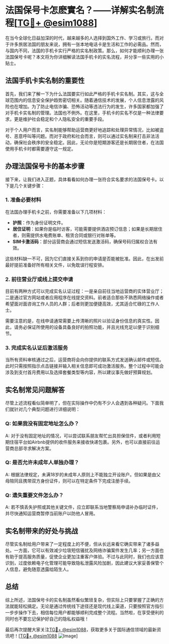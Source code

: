 # 法国保号卡怎麽實名？——详解实名制流程[[TG💪+ @esim1088](https://t.me/s/esim1088)]

在当今全球化日益加深的时代，越来越多的人选择到国外工作、学习或旅行。而对于许多旅居法国的朋友来说，拥有一张本地电话卡是生活和工作的必需品。然而，与国内不同，法国的手机卡实行严格的实名制政策。那么，如何才能顺利办理一张法国保号卡呢？本文将为你详细解读法国手机卡的实名流程，并分享一些实用的小贴士。

## 法国手机卡实名制的重要性

首先，我们来了解一下为什么法国要实行如此严格的手机卡实名制。其实，这与全球范围内的信息安全保护趋势密切相关。随着通信技术的发展，个人信息泄露的风险也在增加。为了防止电信诈骗、恐怖活动等违法行为的发生，许多国家都加强了对手机卡实名制的管理。法国也不例外。在这里，手机卡的实名不仅是一种法律要求，更是维护社会稳定和个人隐私安全的重要手段。

对于个人用户而言，实名制能够帮助运营商更好地追踪和处理异常情况，比如被盗号、恶意呼叫等问题。而对于政府和社会而言，则可以通过实名制来打击非法活动，确保社会秩序的安全稳定。因此，无论你是短期游客还是长期居住者，在法国使用手机卡时都需要遵守这一规定。

## 办理法国保号卡的基本步骤

接下来，让我们进入正题，具体看看如何办理一张符合实名要求的法国保号卡。以下是几个关键步骤：

### 1. 准备必要材料

在法国办理手机卡之前，你需要准备以下几项材料：

- **护照**：作为身份证明文件。
- **居住证明**：如果你是临时访客，可能需要提供酒店预订信息；如果是长期居住者，则需提供水电费账单、租赁合同或银行对账单等。
- **SIM卡激活码**：部分运营商会通过短信发送激活码，确保号码归属权合法有效。

这些材料缺一不可，因为它们直接关系到你的申请是否能被批准。因此，在出发前最好提前准备好所有相关文件，以免耽误行程安排。

### 2. 前往营业厅或线上提交申请

目前有两种方式可以完成实名认证过程：一是亲自前往当地运营商的实体营业厅；二是通过官方网站或者应用程序在线提交资料。前者适合那些不熟悉网络操作或者希望面对面咨询工作人员的人群；后者则更加便捷高效，尤其适合忙碌的工作人士。

需要注意的是，在线申请通常需要上传清晰的照片以验证身份信息的真实性。因此，请务必保证所使用的设备具备良好的拍照功能，并且光线充足以便于识别细节。

### 3. 完成实名认证后激活服务

当所有资料审核通过之后，运营商将会向你提供的联系方式发送确认邮件或短信。此时只需按照指示点击链接并输入相关信息即可成功激活服务。整个过程中可能会涉及到支付首月费用以及选择套餐类型等内容，所以建议事先做好预算规划。

## 实名制常见问题解答

尽管上述流程看似简单明了，但在实际操作中仍有不少人会遇到各种疑问。下面我们就针对几个典型问题进行详细说明：

### Q: 如果我没有固定地址怎么办？

A: 对于没有固定地址的情况，可以尝试联系朋友帮忙出具担保信件，或者利用短期住宿平台如Airbnb提供的收件服务来接收快递包裹。另外，也可以直接前往运营商总部寻求解决方案。

### Q: 是否允许未成年人单独办理？

A: 根据法律规定，未满18岁的未成年人原则上不能独立开设账户。但如果是由父母陪同且携带双方身份证件，则可以在特定条件下完成注册手续。

### Q: 遗失重要文件怎么办？

A: 若不慎丢失护照或其他关键文件，应立即联系当地警察局申请补办临时证件，并尽快通知运营商暂停当前账户以防他人冒用。

## 实名制带来的好处与挑战

尽管实名制给用户带来了一定程度上的不便，但从长远来看它确实带来了诸多益处。一方面，它可以有效减少垃圾短信骚扰及网络诈骗案件发生几率；另一方面也有助于提高服务质量，促使企业更加注重客户体验。不过与此同时，我们也应该意识到，过度依赖电子化管理可能导致隐私泄露风险加剧，因此建议大家妥善保管个人信息，避免随意透露给陌生人。

## 总结

综上所述，法国保号卡的实名制虽然看似繁琐复杂，但实际上只要掌握了正确的方法就能轻松搞定。无论是通过传统线下途径还是现代线上渠道，只要按照官方指引一步步操作下去，相信每位用户都能够顺利完成整个流程。当然啦，在享受便利的同时也不要忘记保护好自己的隐私权益哦！

最后再次提醒大家关注[TG💪+ @esim1088](https://t.me/s/esim1088)，获取更多关于国际通信领域的最新资讯吧！[[TG💪+ @esim1088](https://t.me/s/esim1088) ![Image](https://i.postimg.cc/4NQfJmqS/Snipaste-2025-05-13-00-14-12.png)]